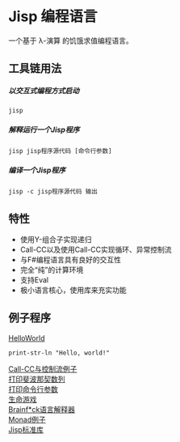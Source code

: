 # Jisp 编程语言

一个基于 λ-演算 的饥饿求值编程语言。    

## 工具链用法

##### 以交互式编程方式启动
```shell
jisp
```

##### 解释运行一个Jisp程序
```shell
jisp jisp程序源代码 [命令行参数]
```

##### 编译一个Jisp程序
```shell
jisp -c jisp程序源代码 输出
```

## 特性
* 使用Y-组合子实现递归
* Call-CC以及使用Call-CC实现循环、异常控制流
* 与F#编程语言具有良好的交互性
* 完全“纯”的计算环境
* 支持Eval
* 极小语言核心，使用库来充实功能

## 例子程序

[HelloWorld](Examples/HelloWorld.jisp)
```
print-str-ln "Hello, world!"
```

[Call-CC与控制流例子](Examples/Call-CC.jisp)    
[打印斐波那契数列](Examples/Fibonacci.jisp)     
[打印命令行参数](Examples/PrintCommandLineArguments.jisp)     
[生命游戏](Examples/LifeGame.jisp)      
[Brainf*ck语言解释器](Examples/Brainfxxk.jisp)    
[Monad例子](Examples/BoxMonad.jisp)        
[Jisp标准库](Jisp/stdlib.jisp)    
